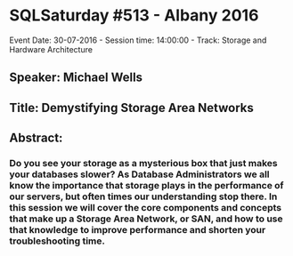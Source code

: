 # SQLSaturday #513 - Albany 2016
Event Date: 30-07-2016 - Session time: 14:00:00 - Track: Storage and Hardware Architecture
## Speaker: Michael Wells
## Title: Demystifying Storage Area Networks
## Abstract:
### Do you see your storage as a mysterious box that just makes your databases slower?  As Database Administrators we all know the importance that storage plays in the performance of our servers, but often times our understanding stop there.  In this session we will cover the core components and concepts that make up a Storage Area Network, or SAN, and how to use that knowledge to improve performance and shorten your troubleshooting time.
